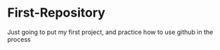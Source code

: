 # First-Repository
Just going to put my first project, and practice how to use github in the process
